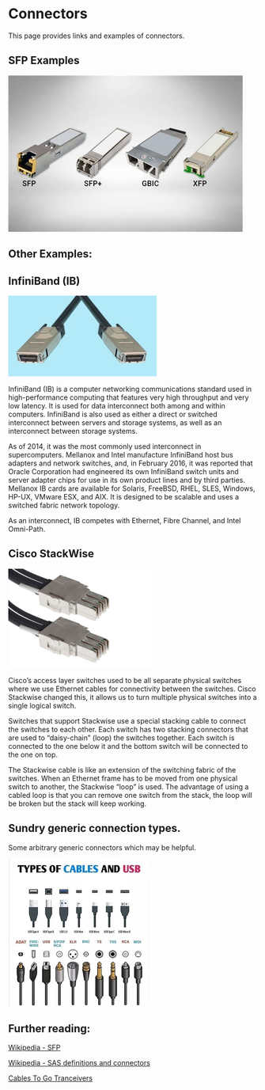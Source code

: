 # Connectors

This page provides links and examples of connectors.

## SFP Examples

![SFPs](../img/sfps.jpg)

## Other Examples:

## InfiniBand (IB)

![Infiniband](../img/InfiniBand.jpg)

InfiniBand (IB) is a computer networking communications standard used in high-performance computing that features very high throughput and very low latency. It is used for data interconnect both among and within computers. InfiniBand is also used as either a direct or switched interconnect between servers and storage systems, as well as an interconnect between storage systems.

As of 2014, it was the most commonly used interconnect in supercomputers. Mellanox and Intel manufacture InfiniBand host bus adapters and network switches, and, in February 2016, it was reported that Oracle Corporation had engineered its own InfiniBand switch units and server adapter chips for use in its own product lines and by third parties. Mellanox IB cards are available for Solaris, FreeBSD, RHEL, SLES, Windows, HP-UX, VMware ESX, and AIX. It is designed to be scalable and uses a switched fabric network topology.

As an interconnect, IB competes with Ethernet, Fibre Channel, and Intel Omni-Path.

## Cisco StackWise

![Cisco Stacking Cable](../img/CiscoT1Stackwise.jpg)

Cisco’s access layer switches used to be all separate physical switches where we use Ethernet cables for connectivity between the switches. Cisco Stackwise changed this, it allows us to turn multiple physical switches into a single logical switch.

Switches that support Stackwise use a special stacking cable to connect the switches to each other. Each switch has two stacking connectors that are used to “daisy-chain” (loop) the switches together. Each switch is connected to the one below it and the bottom switch will be connected to the one on top.

The Stackwise cable is like an extension of the switching fabric of the switches. When an Ethernet frame has to be moved from one physical switch to another, the Stackwise “loop” is used. The advantage of using a cabled loop is that you can remove one switch from the stack, the loop will be broken but the stack will keep working.

## Sundry generic connection types.

Some arbitrary generic connectors which may be helpful.

![Types of cables and USB](../img/GenericUSB.jpg)

## Further reading:

[Wikipedia - SFP ](https://en.wikipedia.org/wiki/Small_form-factor_pluggable_transceiver)

[Wikipedia - SAS definitions and connectors ](https://en.wikipedia.org/wiki/Serial_Attached_SCSI)

[Cables To Go Tranceivers](https://www.cablestogo.com/category/data-com-transceivers)


